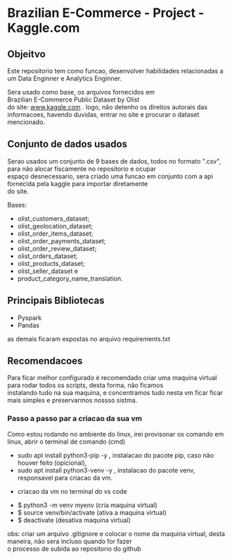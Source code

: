 # Brazilian E-Commerce - Project - Kaggle.com

## Objeitvo
Este repositorio tem como funcao, desenvolver habilidades relacionadas a um Data Enginner e Analytics Enginner.

Sera usado como base, os  arquivos fornecidos em\
Brazilian E-Commerce Public Dataset by Olist\
do site: www.kaggle.com .
logo, não detenho os direitos autorais das informacoes, havendo duvidas, entrar no site e procurar o dataset mencionado.

## Conjunto de dados usados

Serao usados um conjunto de 9 bases de dados, todos no formato ".csv", para não alocar fiscamente no repositorio e ocupar\
espaço desnecessario, sera criado uma funcao em conjunto com a api fornecida pela kaggle para importar diretamente\
do site.

Bases: 

* olist_customers_dataset;
* olist_geolocation_dataset;
* olist_order_items_dataset;
* olist_order_payments_dataset;
* olist_order_review_dataset;
* olist_orders_dataset;
* olist_products_dataset;
* olist_seller_dataset e
* product_category_name_translation.

## Principais Bibliotecas

* Pyspark
* Pandas

as demais ficaram expostas no arquivo requirements.txt

## Recomendacoes

Para ficar melhor configurado é recomendado criar uma maquina virtual para rodar todos os scripts, desta forma, não ficamos\
instalando tudo na sua maquina, e concentramos tudo nesta vm ficar ficar mais simples e preservarmos nossso sistma.

### Passo a passo par a criacao da sua vm

Como estou rodando no ambiente do linux, irei provisonar os comando em linux, abrir o terminal de comando (cmd)

* sudo apt install python3-pip -y , instalacao do pacote pip, caso não houver feito (opicional),
* sudo apt install python3-venv -y , instalacao do pacote venv, responsavel para criacao da vm.

- criacao da vm no terminal do vs code

* $ python3 -m venv myenv (cria maquina virtual)
* $ source venv/bin/activate (ativa a maquina virtual)
* $ deactivate (desativa maquina virtual)

obs: criar um arquivo .gitignore e colocar o nome da maquina virtual, desta maneira, não sera incluso quando for fazer\
o processo de subida ao repositorio do github
